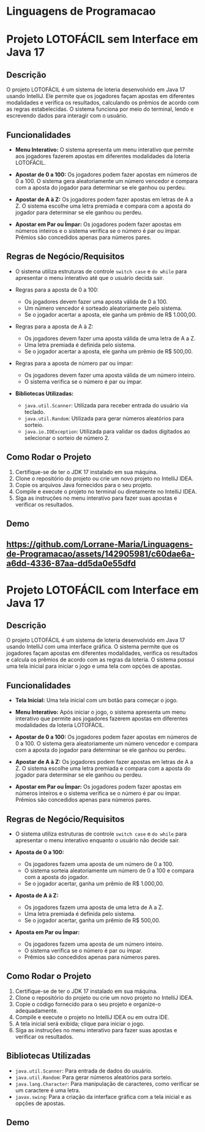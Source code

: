 # Linguagens de Programacao
# Projeto LOTOFÁCIL sem Interface em Java 17

## Descrição

O projeto LOTOFÁCIL é um sistema de loteria desenvolvido em Java 17 usando IntelliJ. Ele permite que os jogadores façam apostas em diferentes modalidades e verifica os resultados, calculando os prêmios de acordo com as regras estabelecidas. O sistema funciona por meio do terminal, lendo e escrevendo dados para interagir com o usuário.  

## Funcionalidades

- **Menu Interativo:** O sistema apresenta um menu interativo que permite aos jogadores fazerem apostas em diferentes modalidades da loteria LOTOFÁCIL.

- **Apostar de 0 a 100:** Os jogadores podem fazer apostas em números de 0 a 100. O sistema gera aleatoriamente um número vencedor e compara com a aposta do jogador para determinar se ele ganhou ou perdeu.

- **Apostar de A à Z:** Os jogadores podem fazer apostas em letras de A a Z. O sistema escolhe uma letra premiada e compara com a aposta do jogador para determinar se ele ganhou ou perdeu.

- **Apostar em Par ou Ímpar:** Os jogadores podem fazer apostas em números inteiros e o sistema verifica se o número é par ou ímpar. Prêmios são concedidos apenas para números pares.

## Regras de Negócio/Requisitos

- O sistema utiliza estruturas de controle `switch case` e `do while` para apresentar o menu interativo até que o usuário decida sair.

- Regras para a aposta de 0 a 100:
  - Os jogadores devem fazer uma aposta válida de 0 a 100.
  - Um número vencedor é sorteado aleatoriamente pelo sistema.
  - Se o jogador acertar a aposta, ele ganha um prêmio de R$ 1.000,00.

- Regras para a aposta de A à Z:
  - Os jogadores devem fazer uma aposta válida de uma letra de A a Z.
  - Uma letra premiada é definida pelo sistema.
  - Se o jogador acertar a aposta, ele ganha um prêmio de R$ 500,00.

- Regras para a aposta de número par ou ímpar:
  - Os jogadores devem fazer uma aposta válida de um número inteiro.
  - O sistema verifica se o número é par ou ímpar.

- **Bibliotecas Utilizadas:**
  - `java.util.Scanner`: Utilizada para receber entrada do usuário via teclado.
  - `java.util.Random`: Utilizada para gerar números aleatórios para sorteio.
  - `java.io.IOException`: Utilizada para validar os dados digitados ao selecionar o sorteio de número 2.

## Como Rodar o Projeto

1. Certifique-se de ter o JDK 17 instalado em sua máquina.
2. Clone o repositório do projeto ou crie um novo projeto no IntelliJ IDEA.
3. Copie os arquivos Java fornecidos para o seu projeto.
4. Compile e execute o projeto no terminal ou diretamente no IntelliJ IDEA.
5. Siga as instruções no menu interativo para fazer suas apostas e verificar os resultados.

## Demo
https://github.com/Lorrane-Maria/Linguagens-de-Programacao/assets/142905981/c60dae6a-a6dd-4336-87aa-dd5da0e55dfd
---
# Projeto LOTOFÁCIL com Interface em Java 17

## Descrição

O projeto LOTOFÁCIL é um sistema de loteria desenvolvido em Java 17 usando IntelliJ com uma interface gráfica. O sistema permite que os jogadores façam apostas em diferentes modalidades, verifica os resultados e calcula os prêmios de acordo com as regras da loteria. O sistema possui uma tela inicial para iniciar o jogo e uma tela com opções de apostas.

## Funcionalidades

- **Tela Inicial:** Uma tela inicial com um botão para começar o jogo.

- **Menu Interativo:** Após iniciar o jogo, o sistema apresenta um menu interativo que permite aos jogadores fazerem apostas em diferentes modalidades da loteria LOTOFÁCIL.

- **Apostar de 0 a 100:** Os jogadores podem fazer apostas em números de 0 a 100. O sistema gera aleatoriamente um número vencedor e compara com a aposta do jogador para determinar se ele ganhou ou perdeu.

- **Apostar de A à Z:** Os jogadores podem fazer apostas em letras de A a Z. O sistema escolhe uma letra premiada e compara com a aposta do jogador para determinar se ele ganhou ou perdeu.

- **Apostar em Par ou Ímpar:** Os jogadores podem fazer apostas em números inteiros e o sistema verifica se o número é par ou ímpar. Prêmios são concedidos apenas para números pares.

## Regras de Negócio/Requisitos

- O sistema utiliza estruturas de controle `switch case` e `do while` para apresentar o menu interativo enquanto o usuário não decide sair.

- **Aposta de 0 a 100:**
  - Os jogadores fazem uma aposta de um número de 0 a 100.
  - O sistema sorteia aleatoriamente um número de 0 a 100 e compara com a aposta do jogador.
  - Se o jogador acertar, ganha um prêmio de R$ 1.000,00.

- **Aposta de A à Z:**
  - Os jogadores fazem uma aposta de uma letra de A a Z.
  - Uma letra premiada é definida pelo sistema.
  - Se o jogador acertar, ganha um prêmio de R$ 500,00.

- **Aposta em Par ou Ímpar:**
  - Os jogadores fazem uma aposta de um número inteiro.
  - O sistema verifica se o número é par ou ímpar.
  - Prêmios são concedidos apenas para números pares.

## Como Rodar o Projeto

1. Certifique-se de ter o JDK 17 instalado em sua máquina.
2. Clone o repositório do projeto ou crie um novo projeto no IntelliJ IDEA.
3. Copie o código fornecido para o seu projeto e organize-o adequadamente.
4. Compile e execute o projeto no IntelliJ IDEA ou em outra IDE.
5. A tela inicial será exibida; clique para iniciar o jogo.
6. Siga as instruções no menu interativo para fazer suas apostas e verificar os resultados.

## Bibliotecas Utilizadas

- `java.util.Scanner`: Para entrada de dados do usuário.
- `java.util.Random`: Para gerar números aleatórios para sorteio.
- `java.lang.Character`: Para manipulação de caracteres, como verificar se um caractere é uma letra.
- `javax.swing`: Para a criação da interface gráfica com a tela inicial e as opções de apostas.

## Demo


